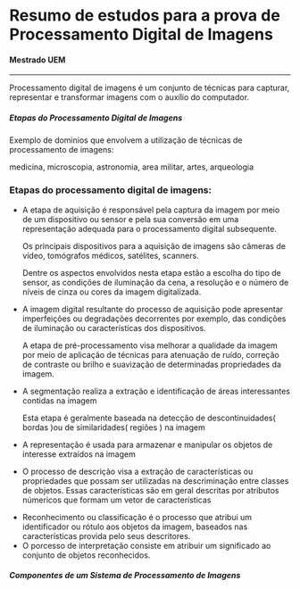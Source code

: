 <h1>Resumo de estudos para a prova de Processamento Digital de Imagens</h1>
<h4>Mestrado UEM</h4>
<hr />
Processamento digital de imagens é um conjunto de técnicas para capturar, representar e transformar imagens
com o auxílio do computador.

<h5>Etapas do Processamento Digital de Imagens</h5>
<p>Exemplo de dominios que envolvem a utilização de técnicas de processamento de imagens:</p>
<p>medicina, microscopia, astronomia, area militar, artes, arqueologia</p>
<h3>Etapas do processamento digital de imagens:</h3>
<ul>
	<li><p>A etapa de aquisição é responsável pela captura da imagem por meio de um dispositivo ou sensor e pela sua conversão em uma representação adequada para o processamento digital subsequente.</p>
	<p>
		Os principais dispositivos para a aquisição de imagens são câmeras de vídeo, tomógrafos médicos, satélites, scanners.
	</p>
	<p> Dentre os aspectos envolvidos nesta etapa estão a escolha do tipo de sensor, as condições de iluminação da cena, a resolução e o número de níveis de cinza ou cores da imagem digitalizada.</p>
   	</li>
   <li>
   		<p>A imagem digital resultante do processo de aquisição pode apresentar imperfeições ou degradações decorrentes por exemplo, das condições de iluminação ou características dos dispositivos.</p>
   		<p>A etapa de pré-processamento visa melhorar a qualidade da imagem por meio de aplicação de técnicas para atenuação de ruído, correção de contraste ou brilho e suavização de determinadas propriedades da imagem.</p>
   </li>
   <li>
   	<p>A segmentação realiza a extração e identificação de áreas interessantes contidas na imagem</p>
   	<p>Esta etapa é geralmente baseada na detecção de descontinuidades( bordas )ou de similaridades( regiões ) na imagem </p>
   </li>
   <li>
   	<p>A representação é usada para armazenar e manipular os objetos de interesse extraídos na imagem</p>
   	
   </li>
   <li>
   	<p>O processo de descrição visa a extração de características ou propriedades que possam ser utilizadas na descriminação entre classes de objetos. Essas características são em geral descritas por atributos númericos que formam um vetor de características</p>
   </li>
   <li>Reconhecimento ou classificação é o processo que atribui um identificador ou rótulo aos objetos da imagem, baseados nas características provida pelo seus descritores.</li>
   <li>O porcesso de interpretação consiste em atribuir um significado ao conjunto de objetos reconhecidos.</li>




</ul>

<h5>Componentes de um Sistema de Processamento de Imagens</h5>
